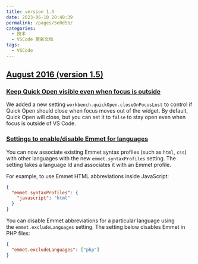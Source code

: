 ```yaml
---
title: version 1.5
date: 2023-06-10 20:40:39
permalink: /pages/5e0d5b/
categories:
  - 技术
  - VSCode 更新文档
tags:
  - VSCode
---
```


## [August 2016 (version 1.5)](https://code.visualstudio.com/updates/v1_5)

### [Keep Quick Open visible even when focus is outside](https://code.visualstudio.com/updates/v1_5#_keep-quick-open-visible-even-when-focus-is-outside)

We added a new setting `workbench.quickOpen.closeOnFocusLost` to control if Quick Open should close when focus moves out of the widget. By default, Quick Open will close, but you can set it to `false` to stay open even when focus is outside of VS Code.

### [Settings to enable/disable Emmet for languages](https://code.visualstudio.com/updates/v1_5#_settings-to-enabledisable-emmet-for-languages)

You can now associate existing Emmet syntax profiles (such as `html`, `css`) with other languages with the new `emmet.syntaxProfiles` setting. The setting takes a language Id and associates it with an Emmet profile.

For example, to use Emmet HTML abbreviations inside JavaScript:

```json
{
  "emmet.syntaxProfiles": {
    "javascript": "html"
  }
}

```

You can disable Emmet abbreviations for a particular language using the `emmet.excludeLanguages` setting. The setting below disables Emmet in PHP files:

```json
{
  "emmet.excludeLanguages": ["php"]
}

```

